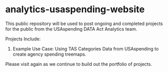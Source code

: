 # analytics-usaspending-website
This public repository will be used to post ongoing and completed projects for the public
from the USAspending DATA Act Analytics team.

 Projects Include:
 1. Example Use Case: Using TAS Categories Data from USAspending to create agency 
    spending treemaps.

Please visit again as we continue to build out the portfolio of projects.
